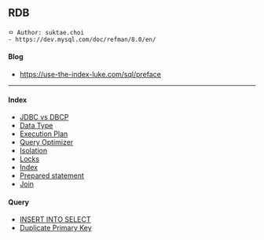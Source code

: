 ## RDB

```
ㅁ Author: suktae.choi
- https://dev.mysql.com/doc/refman/8.0/en/
```

#### Blog

- https://use-the-index-luke.com/sql/preface

***

#### Index

- [JDBC vs DBCP](jdbc-dbcp)
- [Data Type](datatype)
- [Execution Plan](execution-plan)
- [Query Optimizer](http://sungsoo.github.io/2014/05/24/query-optimizer.html)
- [Isolation](isolation)
- [Locks](locks)
- [Index](index)
- [Prepared statement](prepared-statement)
- [Join](join)

#### Query

- [INSERT INTO SELECT](insert-into-select)
- [Duplicate Primary Key](duplicate-primary-key)

